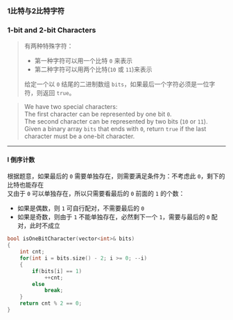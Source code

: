 ### 1比特与2比特字符
### 1-bit and 2-bit Characters

> 有两种特殊字符：  
> - 第一种字符可以用一个比特 `0` 来表示  
> - 第二种字符可以用两个比特(`10` 或 `11`)来表示
>   
> 给定一个以 `0` 结尾的二进制数组 `bits`，如果最后一个字符必须是一位字符，则返回 `true`。  

> We have two special characters:  
> The first character can be represented by one bit `0`.  
> The second character can be represented by two bits (`10` or `11`).  
> Given a binary array `bits` that ends with `0`, return `true` if the last character must be a one-bit character.  

----------

#### I 倒序计数

根据题意，如果最后的 `0` 需要单独存在，则需要满足条件为：不考虑此 `0`，剩下的比特也能存在  
又由于 `0` 可以单独存在，所以只需要看最后的 `0` 前面的 `1` 的个数：  
- 如果是偶数，则 `1` 可自行配对，不需要最后的 `0`  
- 如果是奇数，则由于 `1` 不能单独存在，必然剩下一个 `1`，需要与最后的 `0` 配对，此时不成立  

```cpp
bool isOneBitCharacter(vector<int>& bits) 
{
    int cnt;
    for(int i = bits.size() - 2; i >= 0; --i)
    {
        if(bits[i] == 1)
            ++cnt;
        else
            break;
    }
    return cnt % 2 == 0;
}
```
